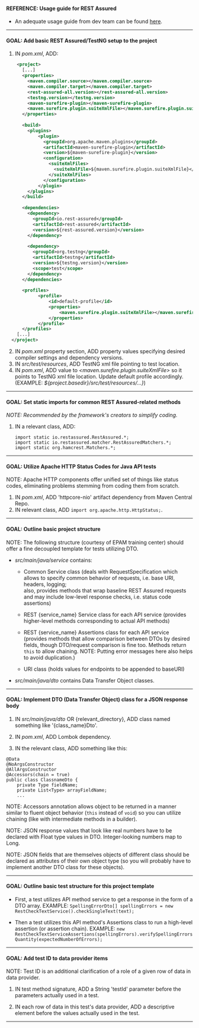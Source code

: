 #### REFERENCE: Usage guide for REST Assured

- An adequate usage guide from dev team can be found [here](https://github.com/rest-assured/rest-assured/wiki/Usage).
------------

#### GOAL: Add basic REST Assured/TestNG setup to the project

1. IN *pom.xml*, ADD:

```xml
    <project>
      [...] 
      <properties>
        <maven.compiler.source></maven.compiler.source>
        <maven.compiler.target></maven.compiler.target>
        <rest-assured-all.version></rest-assured-all.version>
        <testng.version></testng.version>
        <maven-surefire-plugin></maven-surefire-plugin>
        <maven.surefire.plugin.suiteXmlFile></maven.surefire.plugin.suiteXmlFile>
      </properties>
    
      <build>
        <plugins>
            <plugin>
              <groupId>org.apache.maven.plugins</groupId>
              <artifactId>maven-surefire-plugin</artifactId>
              <version>${maven-surefire-plugin}</version>
              <configuration>
                <suiteXmlFiles>
                  <suiteXmlFile>${maven.surefire.plugin.suiteXmlFile}</suiteXmlFile>
                </suiteXmlFiles>
              </configuration>
            </plugin>
        </plugins>
      </build>
    
      <dependencies>
        <dependency>
          <groupId>io.rest-assured</groupId>
          <artifactId>rest-assured</artifactId>
          <version>${rest-assured.version}</version>
        </dependency>
    
        <dependency>
          <groupId>org.testng</groupId>
          <artifactId>testng</artifactId>
          <version>${testng.version}</version>
          <scope>test</scope>
        </dependency>
      </dependencies>
      
      <profiles>
            <profile>
                <id>default-profile</id>
                <properties>
                    <maven.surefire.plugin.suiteXmlFile></maven.surefire.plugin.suiteXmlFile>
                </properties>
            </profile>
      </profiles>
    [...]
  </project>
```

2. IN *pom.xml* property section, ADD property values specifying desired 
   compiler settings and dependency versions.
3. IN *src/test/resources*, ADD TestNG xml file pointing to test location.
4. IN *pom.xml*, ADD value to _<maven.surefire.plugin.suiteXmlFile>_ 
   so it points to TestNG xml file location. Update default profile accordingly.
   (EXAMPLE: _${project.basedir}/src/test/resources/...}_)
   
   
--------
#### GOAL: Set static imports for common REST Assured-related methods

*NOTE: Recommended by the framework's creators to simplify coding.*

1. IN a relevant class, ADD:
   ```
   import static io.restassured.RestAssured.*;
   import static io.restassured.matcher.RestAssuredMatchers.*;
   import static org.hamcrest.Matchers.*;
   ```
   
----------

#### GOAL: Utilize Apache HTTP Status Codes for Java API tests

NOTE: Apache HTTP components offer unified set of things like status codes,
        eliminating problems stemming from coding them from scratch.
  
1. IN *pom.xml*, ADD 'httpcore-nio' artifact dependency from Maven Central Repo.
2. IN relevant class, ADD `import org.apache.http.HttpStatus;`.
   
----------

#### GOAL: Outline basic project structure

NOTE: The following structure (courtesy of EPAM training center) 
      should offer a fine decoupled template for tests utilizing DTO.

* *src/main/java/service* contains:
  - Common Service class 
    (deals with RequestSpecification which allows to
    specify common behavior of requests, i.e. base URI, headers, logging; <br>
    also, provides methods that wrap baseline REST Assured requests and
    may include low-level response checks, i.e. status code assertions)
  - REST {service_name} Service class for each API service 
    (provides higher-level methods corresponding to actual API methods)
  - REST {service_name} Assertions class for each API service 
    (provides methods that allow comparison between DTOs by desired fields, 
    though DTO/request comparison is fine too. Methods return `this` to allow chaining.
    NOTE: Putting error messages here also helps to avoid duplication.)
    
  - URI class (holds values for endpoints to be appended to baseURI)
    
* *src/main/java/dto* contains Data Transfer Object classes.
    


-----------

#### GOAL: Implement DTO (Data Transfer Object) class for a JSON response body

1. IN *src/main/java/dto* OR {relevant_directory}, ADD class named
   something like '{class_name}Dto'.
   
2. IN *pom.xml*, ADD Lombok dependency.

3. IN the relevant class, ADD something like this:

```
@Data
@NoArgsConstructor
@AllArgsConstructor
@Accessors(chain = true)
public class ClassnameDto {
	private Type fieldName;
	private List<Type> arrayFieldName;
	...
```

NOTE: Accessors annotation allows object to be returned in a manner similar
      to fluent object behavior (`this` instead of `void`) so you can utilize chaining 
      (like with intermediate methods in a builder).

NOTE: JSON response values that look like real numbers have to 
      be declared with Float type values in DTO. Integer-looking
      numbers map to Long.

NOTE: JSON fields that are themselves objects of different class
      should be declared as attributes of their own object type (so you
      will probably have to implement another DTO class for these objects).

------------

#### GOAL: Outline basic test structure for this project template

* First, a test utilizes API method service to get a response in the form of a DTO array.
  EXAMPLE:
  `SpellingErrorDto[] spellingErrors = new RestCheckTextService().checkSingleText(text);`
  
* Then a test utilizes this API method's Assertions class to run a high-level assertion (or assertion chain).
   EXAMPLE:
  `new RestCheckTextServiceAssertions(spellingErrors).verifySpellingErrorsQuantity(expectedNumberOfErrors);`
  
------------

#### GOAL: Add test ID to data provider items

NOTE: Test ID is an additional clarification of a role of a given row of data in data provider.

1. IN test method signature, ADD a String 'testId' parameter before the parameters 
   actually used in a test.
   
2. IN each row of data in this test's data provider, ADD a descriptive element before the values actually used in the test.

-------------


   


